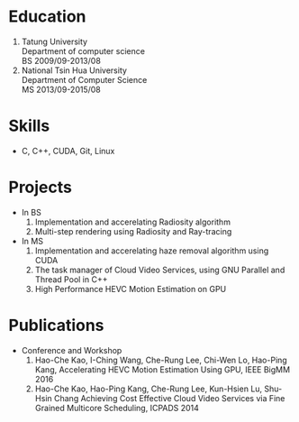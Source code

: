 # Education
  1. Tatung University  
     Department of computer science  
     BS 2009/09-2013/08 
  2. National Tsin Hua University  
     Department of Computer Science  
     MS 2013/09-2015/08 
	 
# Skills
  - C, C++, CUDA, Git, Linux

# Projects
  - In BS
    1. Implementation and accerelating Radiosity algorithm 
	2. Multi-step rendering using Radiosity and Ray-tracing 
  - In MS
    1. Implementation and accerelating haze removal algorithm using CUDA
	2. The task manager of Cloud Video Services, using GNU Parallel and Thread Pool in C++
	3. High Performance HEVC Motion Estimation on GPU 
	
# Publications
  - Conference and Workshop
    1. Hao-Che Kao, I-Ching Wang, Che-Rung Lee, Chi-Wen Lo, Hao-Ping Kang, Accelerating HEVC Motion Estimation Using GPU, IEEE BigMM 2016
    2. Hao-Che Kao, Hao-Ping Kang, Che-Rung Lee, Kun-Hsien Lu, Shu-Hsin Chang Achieving Cost Effective Cloud Video Services via Fine Grained Multicore Scheduling, ICPADS 2014
